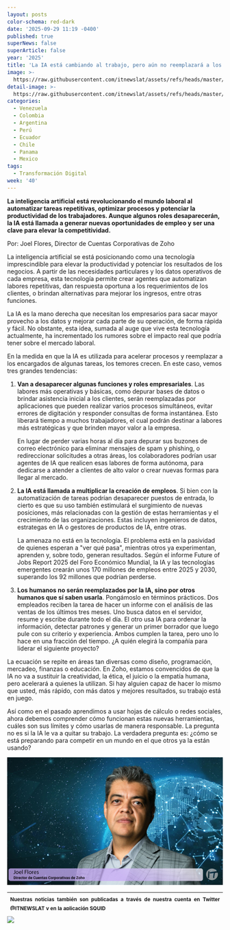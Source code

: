 ```yaml
---
layout: posts
color-schema: red-dark
date: '2025-09-29 11:19 -0400'
published: true
superNews: false
superArticle: false
year: '2025'
title: 'La IA está cambiando al trabajo, pero aún no reemplazará a los humanos'
image: >-
  https://raw.githubusercontent.com/itnewslat/assets/refs/heads/master/img/540x320/Joel-Flores-p.jpg
detail-image: >-
  https://raw.githubusercontent.com/itnewslat/assets/refs/heads/master/img/1024x680/Joel-Flores-g.jpg
categories:
  - Venezuela
  - Colombia
  - Argentina
  - Perú
  - Ecuador
  - Chile
  - Panama
  - Mexico
tags:
  - Transformación Digital
week: '40'
---
```

**La inteligencia artificial está revolucionando el mundo laboral al automatizar tareas repetitivas, optimizar procesos y potenciar la productividad de los trabajadores. Aunque algunos roles desaparecerán, la IA está llamada a generar nuevas oportunidades de empleo y ser una clave para elevar la competitividad.**

Por: Joel Flores, Director de Cuentas Corporativas de Zoho 

La inteligencia artificial se está posicionando como una tecnología imprescindible para elevar la productividad y potenciar los resultados de los negocios. A partir de las necesidades particulares y los datos operativos de cada empresa, esta tecnología permite crear agentes que automatizan labores repetitivas, dan respuesta oportuna a los requerimientos de los clientes, o brindan alternativas para mejorar los ingresos, entre otras funciones. 

La IA es la mano derecha que necesitan los empresarios para sacar mayor provecho a los datos y mejorar cada parte de su operación, de forma rápida y fácil. No obstante, esta idea, sumada al auge que vive esta tecnología actualmente, ha incrementado los rumores sobre el impacto real que podría tener sobre el mercado laboral. 

En la medida en que la IA es utilizada para acelerar procesos y reemplazar a los encargados de algunas tareas, los temores crecen. En este caso, vemos tres grandes tendencias:

1. **Van a desaparecer algunas funciones y roles empresariales**. Las labores más operativas y básicas, como depurar bases de datos o brindar asistencia inicial a los clientes, serán reemplazadas por aplicaciones que pueden realizar varios procesos simultáneos, evitar errores de digitación y responder consultas de forma instantánea. Esto liberará tiempo a muchos trabajadores, el cual podrán destinar a labores más estratégicas y que brinden mayor valor a la empresa. 

	En lugar de perder varias horas al día para depurar sus buzones de correo electrónico para eliminar mensajes de spam y phishing, o redireccionar solicitudes a otras áreas, los colaboradores podrían usar agentes de IA que realicen esas labores de forma autónoma, para dedicarse a atender a clientes de alto valor o crear nuevas formas para llegar al mercado. 
    
2. **La IA está llamada a multiplicar la creación de empleos**. Si bien con la automatización de tareas podrían desaparecer puestos de entrada, lo cierto es que su uso también estimulará el surgimiento de nuevas posiciones, más relacionadas con la gestión de estas herramientas y el crecimiento de las organizaciones. Estas incluyen ingenieros de datos, estrategas en IA o gestores de productos de IA, entre otras.

	La amenaza no está en la tecnología. El problema está en la pasividad de quienes esperan a "ver qué pasa", mientras otros ya experimentan, aprenden y, sobre todo, generan resultados. Según el informe Future of Jobs Report 2025 del Foro Económico Mundial, la IA y las tecnologías emergentes crearán unos 170 millones de empleos entre 2025 y 2030, superando los 92 millones que podrían perderse.

3. **Los humanos no serán reemplazados por la IA, sino por otros humanos que sí saben usarla**. Pongámoslo en términos prácticos. Dos empleados reciben la tarea de hacer un informe con el análisis de las ventas de los últimos tres meses. Uno busca datos en el servidor, resume y escribe durante todo el día. El otro usa IA para ordenar la información, detectar patrones y generar un primer borrador que luego pule con su criterio y experiencia. Ambos cumplen la tarea, pero uno lo hace en una fracción del tiempo. ¿A quién elegirá la compañía para liderar el siguiente proyecto?

La ecuación se repite en áreas tan diversas como diseño, programación, mercadeo, finanzas o educación. En Zoho, estamos convencidos de que la IA no va a sustituir la creatividad, la ética, el juicio o la empatía humana, pero acelerará a quienes la utilizan. Si hay alguien capaz de hacer lo mismo que usted, más rápido, con más datos y mejores resultados, su trabajo está en juego.

Así como en el pasado aprendimos a usar hojas de cálculo o redes sociales, ahora debemos comprender cómo funcionan estas nuevas herramientas, cuáles son sus límites y cómo usarlas de manera responsable. La pregunta no es si la IA le va a quitar su trabajo. La verdadera pregunta es: ¿cómo se está preparando para competir en un mundo en el que otros ya la están usando? 

![](https://raw.githubusercontent.com/itnewslat/assets/refs/heads/master/img/540x320/Joel-Flores-p.jpg)

<table style="height: 42px;" width="569">
<tbody>
<tr>
<td style="text-align: justify;"><sub><strong>Nuestras noticias también son publicadas a través de nuestra cuenta en Twitter <a href="https://twitter.com/itnewslat?lang=es">@ITNEWSLAT</a> y en la aplicación <a href="https://squidapp.co/en/">SQUID</a></strong></sub></td>
</tr>
</tbody>
</table>

<img src="https://tracker.metricool.com/c3po.jpg?hash=56f88a41e39ab42c063cc51676587a04"/>